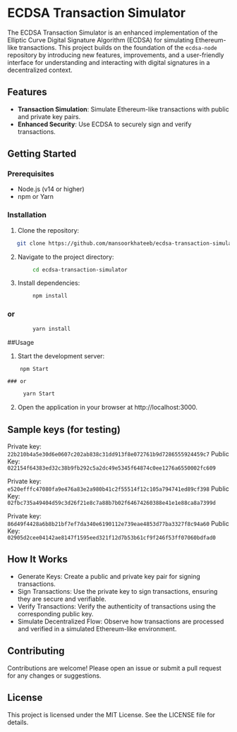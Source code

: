 # ECDSA Transaction Simulator

The ECDSA Transaction Simulator is an enhanced implementation of the Elliptic Curve Digital Signature Algorithm (ECDSA) for simulating Ethereum-like transactions. This project builds on the foundation of the `ecdsa-node` repository by introducing new features, improvements, and a user-friendly interface for understanding and interacting with digital signatures in a decentralized context.

## Features

- **Transaction Simulation**: Simulate Ethereum-like transactions with public and private key pairs.
- **Enhanced Security**: Use ECDSA to securely sign and verify transactions.

## Getting Started

### Prerequisites

- Node.js (v14 or higher)
- npm or Yarn

### Installation

1. Clone the repository:
```bash
   git clone https://github.com/mansoorkhateeb/ecdsa-transaction-simulator.git
```
2. Navigate to the project directory:
```bash
        cd ecdsa-transaction-simulator
```
3. Install dependencies:
```bash
        npm install
```
### or
```bash
        yarn install
```
##Usage
1. Start the development server:
```bash
    npm Start
```
    ### or
```bash
     yarn Start
```
2. Open the application in your browser at http://localhost:3000.

## Sample keys (for testing)
Private key: `22b210b4a5e30d6e0607c202ab838c31dd913f8e072761b9d7286555924459c7`
Public Key: `022154f64383ed32c38b9fb292c5a2dc49e5345f64874c0ee1276a6550002fc609`

Private key: `e520efffc47080fa9e476a83e2a980b41c2f55514f12c105a794741ed89cf398`
Public Key: `02fbc735a49404d59c3d26f21e8c7a88b7b02f64674260388e41e1e88ca8a7399d`

Private key: `86d49f4428a6b8b21bf7ef7da340e6190112e739eae4853d77ba3327f8c94a60`
Public Key: `02905d2cee04142ae8147f1595eed321f12d7b53b61cf9f246f53ff07060bdfad0`

## How It Works
- Generate Keys: Create a public and private key pair for signing transactions.
- Sign Transactions: Use the private key to sign transactions, ensuring they are secure and verifiable.
- Verify Transactions: Verify the authenticity of transactions using the corresponding public key.
- Simulate Decentralized Flow: Observe how transactions are processed and verified in a simulated Ethereum-like environment.
## Contributing
Contributions are welcome! Please open an issue or submit a pull request for any changes or suggestions.

## License
This project is licensed under the MIT License. See the LICENSE file for details.